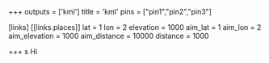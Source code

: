 +++
outputs = ['kml']
title = 'kml'
pins = ["pin1","pin2","pin3"]

[links]
  [[links.places]]
     lat = 1
     lon = 2
     elevation = 1000
     aim_lat = 1
     aim_lon = 2
     aim_elevation = 1000
     aim_distance = 10000
     distance = 1000

+++
s
Hi
